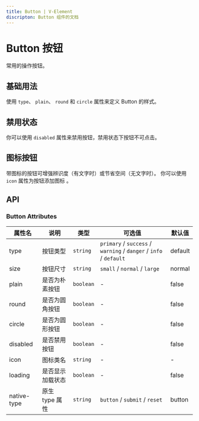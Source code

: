 ```yaml
---
title: Button | V-Element
discripton: Button 组件的文档
---
```


# Button 按钮
常用的操作按钮。

## 基础用法
使用 `type`、 `plain`、 `round` 和 `circle` 属性来定义 Button 的样式。

<preview path="../demo/Button/Basic.vue" title="基础用法" discripton="Button 组件的基础用法"></preview>

## 禁用状态
你可以使用 `disabled` 属性来禁用按钮，禁用状态下按钮不可点击。

<preview path="../demo/Button/Disabled.vue" title="禁用状态" discripton="禁用状态下按钮不可点击"></preview>

## 图标按钮
带图标的按钮可增强辨识度（有文字时）或节省空间（无文字时）。
你可以使用 `icon` 属性为按钮添加图标
。
<preview path="../demo/Button/IconButton.vue" title="图标按钮" discripton="带图标的按钮可增强辨识度（有文字时）或节省空间（无文字时）"></preview>


## API
### Button Attributes
| 属性名 | 说明 | 类型 | 可选值 | 默认值 |
| --- | --- | --- | --- | --- |
| type | 按钮类型 | `string` | `primary` / `success` / `warning` / `danger` / `info` / `default`| default |
| size | 按钮尺寸 | `string` | `small` / `normal` / `large` | normal |
| plain | 是否为朴素按钮 | `boolean` | - | false |
| round | 是否为圆角按钮 | `boolean` | - | false |
| circle | 是否为圆形按钮 | `boolean` | - | false |
| disabled | 是否禁用按钮 | `boolean` | - | false |
| icon | 图标类名 | `string` | - | - |
| loading | 是否显示加载状态 | `boolean` | - | false |
| native-type | 原生 type 属性 | `string` | `button` / `submit` / `reset` | button |
